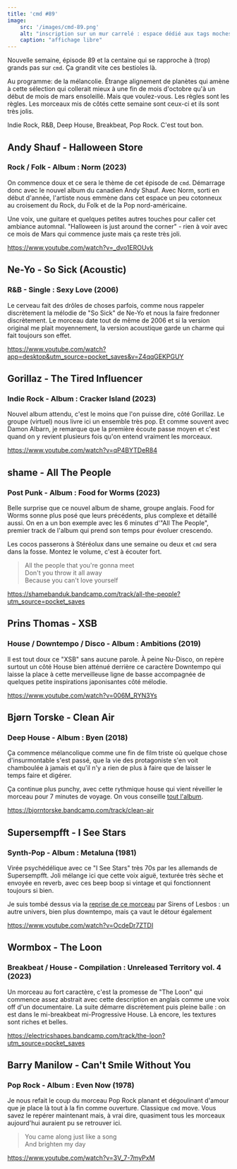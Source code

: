 ```yaml
---
title: 'cmd #89'
image:
    src: '/images/cmd-89.png'
    alt: "inscription sur un mur carrelé : espace dédié aux tags moches et aux pensées adolescentes"
    caption: "affichage libre"
---
```



Nouvelle semaine, épisode 89 et la centaine qui se rapproche à (trop) grands pas sur `cmd`. Ça grandit vite ces bestioles là.

Au programme: de la mélancolie. Étrange alignement de planètes qui amène à cette sélection qui collerait mieux à une fin de mois d'octobre qu'à un début de mois de mars ensoleillé. Mais que voulez-vous. Les règles sont les règles. Les morceaux mis de côtés cette semaine sont ceux-ci et ils sont très jolis.

Indie Rock, R&B, Deep House, Breakbeat, Pop Rock. C'est tout bon.



## Andy Shauf - Halloween Store

### Rock / Folk - Album : Norm (2023)

On commence doux et ce sera le thème de cet épisode de `cmd`. Démarrage donc avec le nouvel album du canadien Andy Shauf. Avec Norm, sorti en début d'année, l'artiste nous emmène dans cet espace un peu cotonneux au croisement du Rock, du Folk et de la Pop nord-américaine.

Une voix, une guitare et quelques petites autres touches pour caller cet ambiance automnal.  "Halloween is just around the corner" - rien à voir avec ce mois de Mars qui commence juste mais ça reste très joli.

https://www.youtube.com/watch?v=_dvo1EROUvk



## Ne-Yo - So Sick (Acoustic)

### R&B - Single : Sexy Love (2006)

Le cerveau fait des drôles de choses parfois, comme nous rappeler discrètement la mélodie de "So Sick" de Ne-Yo et nous la faire fredonner discrètement. Le morceau date tout de même de 2006 et si la version original me plait moyennement, la version acoustique garde un charme qui fait toujours son effet.

https://www.youtube.com/watch?app=desktop&utm_source=pocket_saves&v=Z4qqGEKPGUY



## Gorillaz - The Tired Influencer

### Indie Rock - Album : Cracker Island (2023)

Nouvel album attendu, c'est le moins que l'on puisse dire, côté Gorillaz. Le groupe (virtuel) nous livre ici un ensemble très pop. Et comme souvent avec Damon Albarn, je remarque que la première écoute passe moyen et c'est quand on y revient plusieurs fois qu'on entend vraiment les morceaux.

https://www.youtube.com/watch?v=qP4BYTDeR84



## shame - All The People

### Post Punk - Album : Food for Worms (2023)

Belle surprise que ce nouvel album de shame, groupe anglais. Food for Worms sonne plus posé que leurs précédents, plus complexe et détaillé aussi. On en a un bon exemple avec les 6 minutes d'"All The People", premier track de l'album qui prend son temps pour évoluer crescendo.

Les cocos passerons à Stéréolux dans une semaine ou deux et `cmd` sera dans la fosse. Montez le volume, c'est à écouter fort.

> All the people that you're gonna meet <br/>
> Don't you throw it all away <br/>
> Because you can't love yourself <br/>

https://shamebanduk.bandcamp.com/track/all-the-people?utm_source=pocket_saves



## Prins Thomas - XSB

### House / Downtempo / Disco - Album : Ambitions (2019)

Il est tout doux ce "XSB" sans aucune parole. À peine Nu-Disco, on repère surtout un côté House bien atténué derrière ce caractère Downtempo qui laisse la place à cette merveilleuse ligne de basse accompagnée de quelques petite inspirations japonisantes côté mélodie.

https://www.youtube.com/watch?v=006M_RYN3Ys



## Bjørn Torske - Clean Air

### Deep House - Album : Byen (2018)

Ça commence mélancolique comme une fin de film triste où quelque chose d'insurmontable s'est passé, que la vie des protagoniste s'en voit chamboulée à jamais et qu'il n'y a rien de plus à faire que de laisser le temps faire et digérer.

Ça continue plus punchy, avec cette rythmique house qui vient réveiller le morceau pour 7 minutes de voyage. On vous conseille [tout l'album](https://bjorntorske.bandcamp.com/album/byen).

https://bjorntorske.bandcamp.com/track/clean-air



## Supersempfft - I See Stars

### Synth-Pop - Album : Metaluna (1981)

Virée psychédélique avec ce "I See Stars" très 70s par les allemands de Supersempfft. Joli mélange ici que cette voix aiguë, texturée très sèche et envoyée en reverb, avec ces beep boop si vintage et qui fonctionnent toujours si bien.

Je suis tombé dessus via la [reprise de ce morceau](https://www.youtube.com/watch?v=i8DR5Naab4c) par Sirens of Lesbos : un autre univers, bien plus downtempo, mais ça vaut le détour également

https://www.youtube.com/watch?v=OcdeDr7ZTDI




## Wormbox - The Loon

### Breakbeat / House - Compilation : Unreleased Territory vol. 4 (2023)

Un morceau au fort caractère, c'est la promesse de "The Loon" qui commence assez abstrait avec cette description en anglais comme une voix off d'un documentaire. La suite démarre discrètement puis pleine balle : on est dans le mi-breakbeat mi-Progressive House. Là encore, les textures sont riches et belles.

https://electricshapes.bandcamp.com/track/the-loon?utm_source=pocket_saves




## Barry Manilow - Can't Smile Without You

### Pop Rock - Album : Even Now (1978)

Je nous refait le coup du morceau Pop Rock planant et dégoulinant d'amour que je place là tout à la fin comme ouverture. Classique `cmd` move. Vous savez le repérer maintenant mais, à vrai dire, quasiment tous les morceaux aujourd'hui auraient pu se retrouver ici.

> You came along just like a song <br />
> And brighten my day <br />

https://www.youtube.com/watch?v=3V_7-7myPxM

